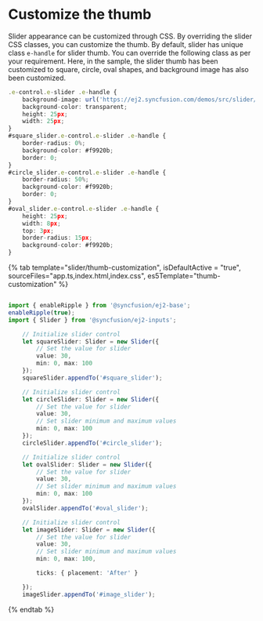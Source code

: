 # Customize the thumb

Slider appearance can be customized through CSS. By overriding the slider CSS classes, you can customize the thumb. By default, slider has unique class `e-handle` for slider thumb. You can override the following class as per your requirement. Here, in the sample, the slider thumb has been customized to square, circle, oval shapes, and background image has also been customized.

```typescript
.e-control.e-slider .e-handle {
    background-image: url('https://ej2.syncfusion.com/demos/src/slider/images/thumb.png');
    background-color: transparent;
    height: 25px;
    width: 25px;
}
#square_slider.e-control.e-slider .e-handle {
    border-radius: 0%;
    background-color: #f9920b;
    border: 0;
}
#circle_slider.e-control.e-slider .e-handle {
    border-radius: 50%;
    background-color: #f9920b;
    border: 0;
}
#oval_slider.e-control.e-slider .e-handle {
    height: 25px;
    width: 8px;
    top: 3px;
    border-radius: 15px;
    background-color: #f9920b;
}
```

{% tab template="slider/thumb-customization", isDefaultActive = "true", sourceFiles="app.ts,index.html,index.css", es5Template="thumb-customization" %}

```typescript

import { enableRipple } from '@syncfusion/ej2-base';
enableRipple(true);
import { Slider } from '@syncfusion/ej2-inputs';

    // Initialize slider control
    let squareSlider: Slider = new Slider({
        // Set the value for slider
        value: 30,
        min: 0, max: 100
    });
    squareSlider.appendTo('#square_slider');

    // Initialize slider control
    let circleSlider: Slider = new Slider({
        // Set the value for slider
        value: 30,
        // Set slider minimum and maximum values
        min: 0, max: 100
    });
    circleSlider.appendTo('#circle_slider');

    // Initialize slider control
    let ovalSlider: Slider = new Slider({
        // Set the value for slider
        value: 30,
        // Set slider minimum and maximum values
        min: 0, max: 100
    });
    ovalSlider.appendTo('#oval_slider');

    // Initialize slider control
    let imageSlider: Slider = new Slider({
        // Set the value for slider
        value: 30,
        // Set slider minimum and maximum values
        min: 0, max: 100,

        ticks: { placement: 'After' }

    });
    imageSlider.appendTo('#image_slider');
```

{% endtab %}